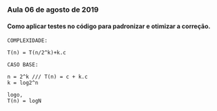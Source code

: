 ### Aula 06 de agosto de 2019

#### Como aplicar testes no código para padronizar e otimizar a correção.


```
COMPLEXIDADE:

T(n) = T(n/2^k)+k.c

CASO BASE:

n = 2^k /// T(n) = c + k.c
k = log2^n

logo,
T(n) = logN

```
